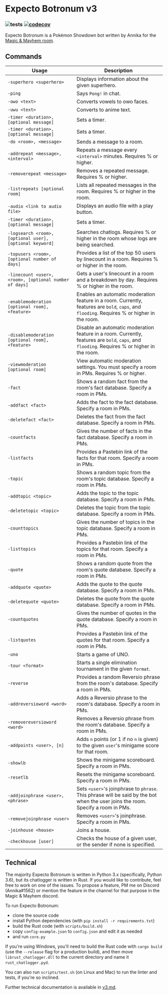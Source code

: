 # Expecto Botronum v3
### ![tests](https://github.com/AnnikaCodes/expecto-botronum/workflows/tests/badge.svg) [![codecov](https://codecov.io/gh/AnnikaCodes/expecto-botronum/branch/master/graph/badge.svg)](https://codecov.io/gh/AnnikaCodes/expecto-botronum)
Expecto Botronum is a Pokémon Showdown bot written by Annika for the [Magic & Mayhem room](psim.us/mm).

## Commands
| Usage | Description |
|-------|-------------|
| `-superhero <superhero>` | Displays information about the given superhero. |
| `-ping` | Says `Pong!` in chat. |
| `-owo <text>` | Converts vowels to owo faces. |
| `-uwu <text>` | Converts to anime text. |
| `-timer <duration>, [optional message]` | Sets a timer. |
| `-timer <duration>, [optional message]` | Sets a timer. |
| `-do <room>, <message>` | Sends a message to a room. |
| `-addrepeat <message>, <interval>` | Repeats a message every `<interval>` minutes. Requires % or higher. |
| `-removerepeat <message>` | Removes a repeated message. Requires % or higher. |
| `-listrepeats [optional room]` | Lists all repeated messages in the room. Requires % or higher in the room. |
| `-audio <link to audio file>` | Displays an audio file with a play button. |
| `-timer <duration>, [optional message]` | Sets a timer. |
| `-logsearch <room>, [optional user], [optional keyword]` | Searches chatlogs. Requires % or higher in the room whose logs are being searched. |
| `-topusers <room>, [optional number of days]` | Provides a list of the top 50 users by linecount in a room. Requires % or higher in the room. |
| `-linecount <user>, <room>, [optional number of days]` | Gets a user's linecount in a room and a breakdown by day. Requires % or higher in the room. |
| `-enablemoderation [optional room], <feature>` | Enables an automatic moderation feature in a room. Currently, features are `bold`, `caps`, and `flooding`. Requires % or higher in the room. |
| `-disablemoderation [optional room], <feature>` | Disable an automatic moderation feature in a room. Currently, features are `bold`, `caps`, and `flooding`. Requires % or higher in the room. |
| `-viewmoderation [optional room]` | View automatic moderation settings. You must specify a room in PMs. Requires % or higher. |
| `-fact` | Shows a random fact from the room's fact database. Specify a room in PMs. |
| `-addfact <fact>` | Adds the fact to the fact database. Specify a room in PMs. |
| `-deletefact <fact>` | Deletes the fact from the fact database. Specify a room in PMs. |
| `-countfacts` | Gives the number of facts in the fact database. Specify a room in PMs. |
| `-listfacts` | Provides a Pastebin link of the facts for that room. Specify a room in PMs. |
| `-topic` | Shows a random topic from the room's topic database. Specify a room in PMs. |
| `-addtopic <topic>` | Adds the topic to the topic database. Specify a room in PMs. |
| `-deletetopic <topic>` | Deletes the topic from the topic database. Specify a room in PMs. |
| `-counttopics` | Gives the number of topics in the topic database. Specify a room in PMs. |
| `-listtopics` | Provides a Pastebin link of the topics for that room. Specify a room in PMs. |
| `-quote` | Shows a random quote from the room's quote database. Specify a room in PMs. |
| `-addquote <quote>` | Adds the quote to the quote database. Specify a room in PMs. |
| `-deletequote <quote>` | Deletes the quote from the quote database. Specify a room in PMs. |
| `-countquotes` | Gives the number of quotes in the quote database. Specify a room in PMs. |
| `-listquotes` | Provides a Pastebin link of the quotes for that room. Specify a room in PMs. |
| `-uno` | Starts a game of UNO. |
| `-tour <format>` | Starts a single elimination tournament in the given `format`. |
| `-reverse` | Provides a random Reversio phrase from the room's database. Specify a room in PMs. |
| `-addreversioword <word>` | Adds a Reversio phrase to the room's database. Specify a room in PMs. |
| `-removereversioword <word>` | Removes a Reversio phrase from the room's database. Specify a room in PMs. |
| `-addpoints <user>, [n]` | Adds `n` points (or 1 if no `n` is given) to the given `user`'s minigame score for that room. |
| `-showlb` | Shows the minigame scoreboard. Specify a room in PMs. |
| `-resetlb` | Resets the minigame scoreboard. Specify a room in PMs. |
| `-addjoinphrase <user>, <phrase>` | Sets `<user>`'s joinphrase to `phrase`. This phrase will be said by the bot when the user joins the room. Specify a room in PMs. |
| `-removejoinphrase <user>` | Removes `<user>`'s joinphrase. Specify a room in PMs. |
| `-joinhouse <house>` | Joins a house. |
| `-checkhouse [user]` | Checks the house of a given user, or the sender if none is specified. |

## Technical
The majority Expecto Botronum is written in Python 3.x (specifically, Python 3.6), but its chatlogger is written in Rust. If you would like to contribute, feel free to work on one of the issues. To propose a feature, PM me on Discord (Annika#1562) or mention the feature in the channel for that purpose in the Magic & Mayhem discord.

To run Expecto Botronum:
 - clone the source code
 - install Python dependencies (with `pip install -r requirements.txt`)
 - build the Rust code (with `scripts/build.sh`)
 - copy `config-example.json` to `config.json` and edit it as needed
 - and run `core.py`

If you're using Windows, you'll need to build the Rust code with `cargo build` (use the `--release` flag for a production build), and then move `librust_chatlogger.dll` to the current directory and name it `rust_chatlogger.pyd`.

You can also run `scripts/test.sh` (on Linux and Mac) to run the linter and tests, if you're so inclined.

Further technical documentation is available in [v3.md](https://github.com/AnnikaCodes/expecto-botronum/blob/master/v3.md).
